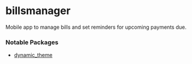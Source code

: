 # billsmanager

Mobile app to manage bills and set reminders for upcoming payments due.

### Notable Packages

- [dynamic_theme](https://github.com/Norbert515/dynamic_theme)